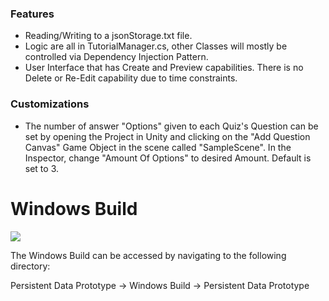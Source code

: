 ### Features

- Reading/Writing to a jsonStorage.txt file.
- Logic are all in TutorialManager.cs, other Classes will mostly be controlled via Dependency Injection Pattern.
- User Interface that has Create and Preview capabilities. There is no Delete or Re-Edit capability due to time constraints.

### Customizations

- The number of answer "Options" given to each Quiz's Question can be set by opening the Project in Unity and clicking on the "Add Question Canvas" Game Object in the scene called "SampleScene". In the Inspector, change "Amount Of Options" to desired Amount. Default is set to 3.

# Windows Build
![](https://i.ibb.co/zx9KGnt/windows-icon-png-23.png)

The Windows Build can be accessed by navigating to the following directory:

Persistent Data Prototype -> Windows Build -> Persistent Data Prototype
